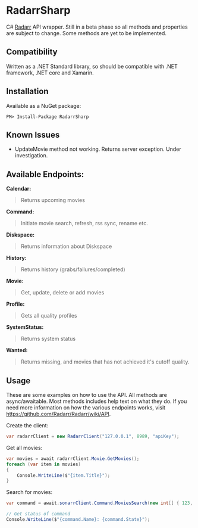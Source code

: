 # RadarrSharp
C# [Radarr](https://radarr.video/) API wrapper. Still in a beta phase so all methods and properties are subject to change. Some methods are yet to be implemented.

## Compatibility
Written as a .NET Standard library, so should be compatible with .NET framework, .NET core and Xamarin.

## Installation
Available as a NuGet package:
```
PM> Install-Package RadarrSharp
```

## Known Issues
- UpdateMovie method not working. Returns server exception. Under investigation.

## Available Endpoints:
**Calendar:**
>Returns upcoming movies

**Command:**
>Initiate movie search, refresh, rss sync, rename etc.

**Diskspace:**
>Returns information about Diskspace

**History:**
>Returns history (grabs/failures/completed)

**Movie:**
>Get, update, delete or add movies

**Profile:**
>Gets all quality profiles

**SystemStatus:**
>Returns system status

**Wanted:**
>Returns missing, and movies that has not achieved it's cutoff quality.

## Usage
These are some examples on how to use the API. All methods are async/awaitable. Most methods includes help text on what they do. If you need more information on how the various endpoints works, visit https://github.com/Radarr/Radarr/wiki/API.

Create the client:
```c#
var radarrClient = new RadarrClient("127.0.0.1", 8989, "apiKey");
```

Get all movies:
```c#
var movies = await radarrClient.Movie.GetMovies();
foreach (var item in movies)
{
    Console.WriteLine($"{item.Title}");
}
```

Search for movies:
```c#
var command = await.sonarrClient.Command.MoviesSearch(new int[] { 123, 456, 789 });

// Get status of command
Console.WriteLine($"{command.Name}: {command.State}");
```
